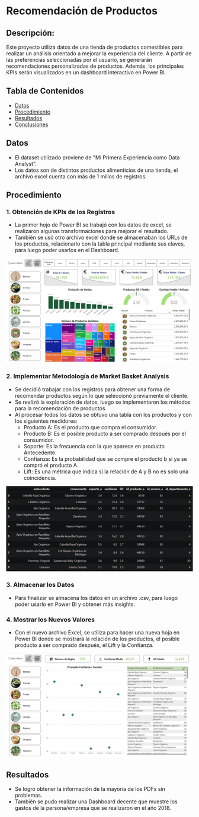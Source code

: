 # Recomendación de Productos

## Descripción:
Este proyecto utiliza datos de una tienda de productos comestibles para realizar un análisis orientado a mejorar la experiencia del cliente. A partir de las preferencias seleccionadas por el usuario, se generarán recomendaciones personalizadas de productos. Además, los principales KPIs serán visualizados en un dashboard interactivo en Power BI.

## Tabla de Contenidos 
- [Datos](#datos)
- [Procedimiento](#metodología)
- [Resultados](#resultados)
- [Conclusiones](#Conclusiones)

## Datos 
- El dataset utilizado proviene de "Mi Primera Experiencia como Data Analyst".
- Los datos son de distintos productos alimenticios de una tienda, el archivo excel cuenta con más de 1 millos de registros.

## Procedimiento

### 1. Obtención de KPIs de los Registros
- La primer hojo de Power BI se trabajó con los datos de excel, se realizaron algunas transformaciones para mejorar el resultado.
- También se usó otro archivo excel donde se almacenaban los URLs de los productos, relacionarlo con la tabla principal mediante sus claves, para luego poder usarlos en el Dashboard.

![Power BI_1](ImgReadMe/PBI1.png)

### 2. Implementar Metodología de Market Basket Analysis
- Se decidió trabajar con los registros para obtener una forma de recomendar productos según lo que seleccionó previamente el cliente.
- Se realizó la exploración de datos, luego se implementaron los métodos para la recomendación de productos.
- Al procesar todos los datos se obtuvo una tabla con los productos y con los siguientes medidores:
  - Producto A: Es el producto que compra el consumidor.
  - Producto B: Es el posible producto a ser comprado después por el consumidor.
  - Soporte: Es la frecuencia con la que aparece en producto Antecedente.
  - Confianza: Es la probabilidad que se compre el producto b si ya se compró el producto A.
  - Lift: Es una métrica que indica si la relación de A y B no es solo una coincidencia.

![Nueva_Tabla](ImgReadMe/NT.png)

### 3. Almacenar los Datos
- Para finalizar se almacena los datos en un archivo .csv, para luego poder usarlo en Power BI y obtener más insights. 

### 4. Mostrar los Nuevos Valores
- Con el nuevo archivo Excel, se utiliza para hacer una nueva hoja en Power BI donde se mostrará la relación de los productos, el posible producto a ser comprado después, el Lift y la Confianza.

![Power BI_2](ImgReadMe/PBI2.png)

## Resultados
- Se logró obtener la información de la mayoría de los PDFs sin problemas.
- También se pudo realizar una Dashboard decente que muestre los gastos de la persona/empresa que se realizaron en el año 2018.
